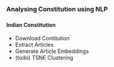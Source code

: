 <h3> Analysing Constitution using NLP <h3><h4>Indian Constitution</h4>
<ul>
<li>Download Contitution</li>
<li>Extract Articles</li>
<li>Generate Article Embeddings</li>
<li>(todo) TSNE Clustering</li>
<ul>